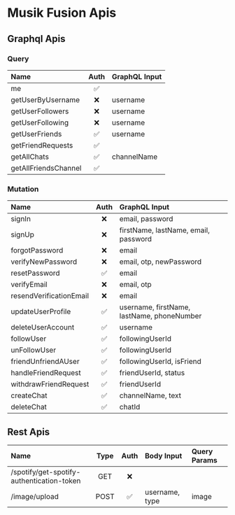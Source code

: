 # Musik Fusion Apis

## Graphql Apis

### Query

| Name                 |        Auth        | GraphQL Input |
| :------------------- | :----------------: | :------------ |
| me                   | :white_check_mark: |               |
| getUserByUsername    |        :x:         | username      |
| getUserFollowers     |        :x:         | username      |
| getUserFollowing     |        :x:         | username      |
| getUserFriends       | :white_check_mark: | username      |
| getFriendRequests    | :white_check_mark: |               |
| getAllChats          | :white_check_mark: | channelName   |
| getAllFriendsChannel | :white_check_mark: |               |

### Mutation

| Name                    |        Auth        | GraphQL Input                              |
| :---------------------- | :----------------: | :----------------------------------------- |
| signIn                  |        :x:         | email, password                            |
| signUp                  |        :x:         | firstName, lastName, email, password       |
| forgotPassword          |        :x:         | email                                      |
| verifyNewPassword       |        :x:         | email, otp, newPassword                    |
| resetPassword           | :white_check_mark: | email                                      |
| verifyEmail             |        :x:         | email, otp                                 |
| resendVerificationEmail |        :x:         | email                                      |
| updateUserProfile       | :white_check_mark: | username, firstName, lastName, phoneNumber |
| deleteUserAccount       | :white_check_mark: | username                                   |
| followUser              | :white_check_mark: | followingUserId                            |
| unFollowUser            | :white_check_mark: | followingUserId                            |
| friendUnfriendAUser     | :white_check_mark: | followingUserId, isFriend                  |
| handleFriendRequest     | :white_check_mark: | friendUserId, status                       |
| withdrawFriendRequest   | :white_check_mark: | friendUserId                               |
| createChat              | :white_check_mark: | channelName, text                          |
| deleteChat              | :white_check_mark: | chatId                                     |

## Rest Apis

| Name                                      | Type |        Auth        | Body Input     | Query Params |
| :---------------------------------------- | :--: | :----------------: | :------------- | :----------- |
| /spotify/get-spotify-authentication-token | GET  |        :x:         |                |              |
| /image/upload                             | POST | :white_check_mark: | username, type | image        |
